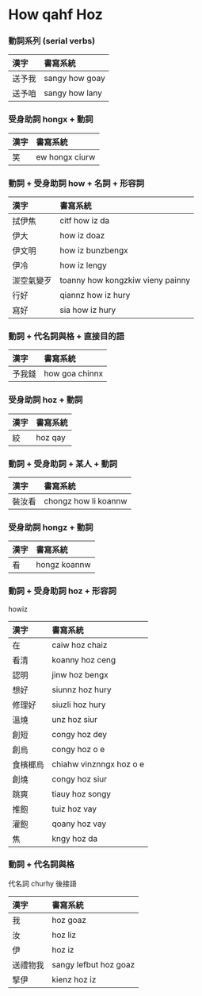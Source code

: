 # How qahf Hoz

### 動詞系列 (serial verbs)

| 漢字 | 書寫系統 |
| :--- | :--- |
| 送予我 | sangy how goay |
| 送予咱 | sangy how lany |

### 受身助詞 hongx + 動詞

| 漢字 | 書寫系統 |
| :--- | :--- |
| 笑 | ew hongx ciurw |

### 動詞 + 受身助詞 how + 名詞 + 形容詞

| 漢字 | 書寫系統 |
| :--- | :--- |
| 拭伊焦 | citf how iz da |
| 伊大 | how iz doaz |
| 伊文明 | how iz bunzbengx |
| 伊冷 | how iz lengy |
| 湠空氣變歹 | toanny how kongzkiw vieny painny |
| 行好 | qiannz how iz hury |
| 寫好 | sia how iz hury |

### 動詞 + 代名詞與格 + 直接目的語

| 漢字 | 書寫系統 |
| :--- | :--- |
| 予我錢 | how goa chinnx |

### 受身助詞 hoz + 動詞

| 漢字 | 書寫系統 |
| :--- | :--- |
| 絞 | hoz qay |

### 動詞 + 受身助詞 + 某人 + 動詞

| 漢字 | 書寫系統 |
| :--- | :--- |
| 裝汝看 | chongz how li koannw |

### 受身助詞 hongz + 動詞

| 漢字 | 書寫系統 |
| :--- | :--- |
| 看 | hongz koannw |

### 動詞 + 受身助詞 hoz + 形容詞

howiz

| 漢字 | 書寫系統 |
| :--- | :--- |
| 在 | caiw hoz chaiz |
| 看清 | koanny hoz ceng |
| 認明 | jinw hoz bengx |
| 想好 | siunnz hoz hury |
| 修理好 | siuzli hoz hury |
| 溫燒 | unz hoz siur |
| 創短 | congy hoz dey |
| 創烏 | congy hoz o e |
| 食檳榔烏 | chiahw vinznngx hoz o e |
| 創燒 | congy hoz siur |
| 跳爽 | tiauy hoz songy |
| 推飽 | tuiz hoz vay |
| 灌飽 | qoany hoz vay |
| 焦 | kngy hoz da |

### 動詞 + 代名詞與格

代名詞 churhy 後接語

| 漢字 | 書寫系統 |
| :--- | :--- |
| 我 | hoz goaz |
| 汝 | hoz liz |
| 伊 | hoz iz |
| 送禮物我 | sangy lefbut hoz goaz |
| 掔伊 | kienz hoz iz |
